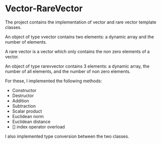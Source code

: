# Vector-RareVector
The project contains the implementation of vector and rare vector template classes. 

An object of type vvector contains two elements: a dynamic array and the number of elements.

A rare vector is a vector which only contains the non zero elements of a vector.

An object of type rarevvector contains 3 elements: a dynamic array, the number of all elements, and the number of non zero elements.

For these, I implemented the following methods: 
 - Constructor
 - Destructor
 - Addition
 - Subtraction
 - Scalar product
 - Euclidean norm
 - Euclidean distance
 - [] index operator overload

I also implemented type conversion between the two classes. 